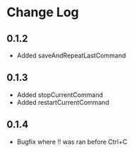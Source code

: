 # Change Log

## 0.1.2
- Added saveAndRepeatLastCommand

## 0.1.3
- Added stopCurrentCommand
- Added restartCurrentCommand

## 0.1.4
- Bugfix where !! was ran before Ctrl+C